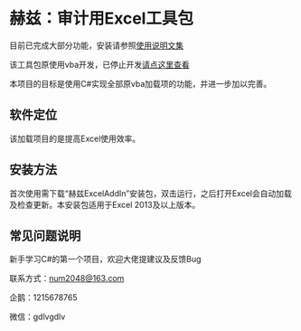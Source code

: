 # 赫兹：审计用Excel工具包

目前已完成大部分功能，安装请参照[使用说明文集](https://www.yuque.com/hewish/hertz_excel)

该工具包原使用vba开发，已停止开发[请点这里查看](https://gitee.com/HeZhe_N/HertZ)

本项目的目标是使用C#实现全部原vba加载项的功能，并进一步加以完善。

## 软件定位

该加载项目的是提高Excel使用效率。

## 安装方法

首次使用需下载“赫兹ExcelAddIn”安装包，双击运行，之后打开Excel会自动加载及检查更新。本安装包适用于Excel 2013及以上版本。

## 常见问题说明

新手学习C#的第一个项目，欢迎大佬提建议及反馈Bug

联系方式：num2048@163.com

企鹅：1215678765

微信：gdlvgdlv
